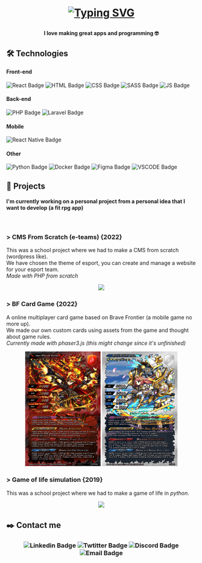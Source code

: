 <h1 align="center">

[![Typing SVG](https://readme-typing-svg.demolab.com?font=Fira+Code&weight=600&size=24&pause=1000&color=A075FF&center=true&width=435&lines=Hi%2C+I'm+Daniel+%7B21%7D+!+%F0%9F%91%8B;Web+Developer+%F0%9F%92%BB;%E2%9D%A4%EF%B8%8F+Front-end)](https://git.io/typing-svg)
</h1>

<h4 align="center">
  
I love making great apps and programming 🤓
</h4>

## 🛠️ Technologies

#### Front-end
![React Badge](https://img.shields.io/badge/React-20232a?logo=react&logoColor=61dafb&style=for-the-badge)
![HTML Badge](https://img.shields.io/badge/HTML-d84924?logo=html5&logoColor=fff&style=for-the-badge)
![CSS Badge](https://img.shields.io/badge/CSS-2449d8?logo=css3&logoColor=fff&style=for-the-badge)
![SASS Badge](https://img.shields.io/badge/SASS-cf649a?logo=sass&logoColor=fff&style=for-the-badge)
![JS Badge](https://img.shields.io/badge/Javascript-3b3948?logo=javascript&logoColor=efd81d&style=for-the-badge)

#### Back-end
![PHP Badge](https://img.shields.io/badge/PHP-4d598b?logo=php&logoColor=FFF&style=for-the-badge)
![Laravel Badge](https://img.shields.io/badge/laravel-171923?logo=laravel&logoColor=ff2d20&style=for-the-badge)

#### Mobile
![React Native Badge](https://img.shields.io/badge/React%20native-20232a?logo=react&logoColor=61dafb&style=for-the-badge)

#### Other
![Python Badge](https://img.shields.io/badge/python-3b78a7?logo=python&logoColor=f7d652&style=for-the-badge)
![Docker Badge](https://img.shields.io/badge/Docker-2496ED?logo=docker&logoColor=fff&style=for-the-badge)
![Figma Badge](https://img.shields.io/badge/figma-9d56f7?logo=figma&logoColor=fff&style=for-the-badge)
![VSCODE Badge](https://img.shields.io/badge/VSCODE-3fa4e9?logo=visualstudio&logoColor=fff&style=for-the-badge)

## 🔬 Projects

#### I'm currently working on a personal project from a personal idea that I want to develop (a fit rpg app)

<br>

### > CMS From Scratch (e-teams) {2022}
This was a school project where we had to make a CMS from scratch (wordpress like).<br>
We have chosen the theme of esport, you can create and manage a website for your esport team.<br>
*Made with PHP from scratch*

<p align="center">
	<img src="https://i.imgur.com/s9N4TOs.png" width="500">
</p>

### > BF Card Game {2022}
A online multiplayer card game based on Brave Frontier (a mobile game no more up).<br>
We made our own custom cards using assets from the game and thought about game rules.<br>
*Currently made with phaser3.js (this might change since it's unfinished)*
<p align="center">
	<img src="https://github.com/dan1M/bf-card-game/blob/main/bf-card-game-phaser3/client/src/assets/VARGAS.png" width="200">
  <img src="https://github.com/dan1M/bf-card-game/blob/main/bf-card-game-phaser3/client/src/assets/VANILA.png" width="200">  
</p>

### > Game of life simulation {2019}
This was a school project where we had to make a game of life in *python*.

<p align="center">
	<img src="https://i.imgur.com/09DEa1q.png" width="250">
</p>

## ✒️ Contact me
<h3 align="center">
  
  ![Linkedin Badge](https://img.shields.io/badge/LINKEDIN-0961b8?logo=linkedin&logoColor=fff&style=for-the-badge)
  ![Twtitter Badge](https://img.shields.io/badge/twitter-1da1f3?logo=twitter&logoColor=fff&style=for-the-badge)
  ![Discord Badge](https://img.shields.io/badge/discord-5562ea?logo=discord&logoColor=fff&style=for-the-badge)
  ![Email Badge](https://img.shields.io/badge/gmail-ea4335?logo=gmail&logoColor=fff&style=for-the-badge)
 </h3>
